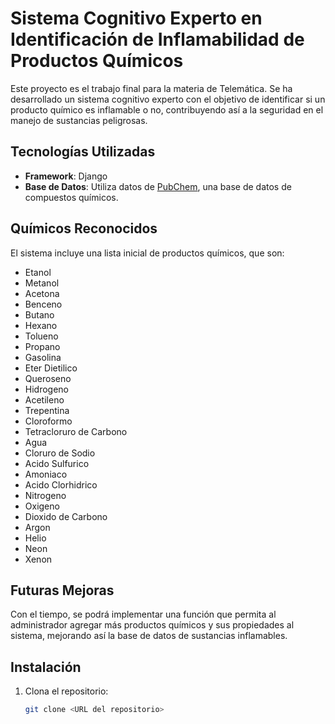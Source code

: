 # Sistema Cognitivo Experto en Identificación de Inflamabilidad de Productos Químicos

Este proyecto es el trabajo final para la materia de Telemática. Se ha desarrollado un sistema cognitivo experto con el objetivo de identificar si un producto químico es inflamable o no, contribuyendo así a la seguridad en el manejo de sustancias peligrosas.

## Tecnologías Utilizadas

- **Framework**: Django
- **Base de Datos**: Utiliza datos de [PubChem](https://pubchem.ncbi.nlm.nih.gov/), una base de datos de compuestos químicos.

## Químicos Reconocidos

El sistema incluye una lista inicial de productos químicos, que son:

- Etanol
- Metanol
- Acetona
- Benceno
- Butano
- Hexano
- Tolueno
- Propano
- Gasolina
- Eter Dietilico
- Queroseno
- Hidrogeno
- Acetileno
- Trepentina
- Cloroformo
- Tetracloruro de Carbono
- Agua
- Cloruro de Sodio
- Acido Sulfurico
- Amoniaco
- Acido Clorhidrico
- Nitrogeno
- Oxigeno
- Dioxido de Carbono
- Argon
- Helio
- Neon
- Xenon

## Futuras Mejoras

Con el tiempo, se podrá implementar una función que permita al administrador agregar más productos químicos y sus propiedades al sistema, mejorando así la base de datos de sustancias inflamables.

## Instalación

1. Clona el repositorio:
   ```bash
   git clone <URL del repositorio>
